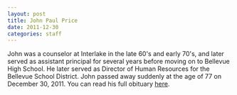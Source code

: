 ```yaml
---
layout: post
title: John Paul Price
date: 2011-12-30
categories: staff
---
```

John was a counselor at Interlake in the late 60's and early 70's, and later served as assistant principal for several years before moving on to Bellevue High School. He later served as Director of Human Resources for the Bellevue School District. John passed away suddenly at the age of 77 on December 30, 2011. You can read his full obituary [here](http://tinyurl.com/m76w7jd).

